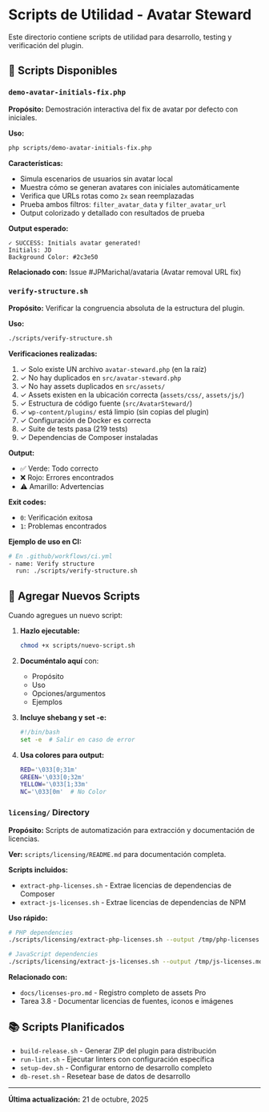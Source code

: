 # Scripts de Utilidad - Avatar Steward

Este directorio contiene scripts de utilidad para desarrollo, testing y verificación del plugin.

## 📜 Scripts Disponibles

### `demo-avatar-initials-fix.php`

**Propósito:** Demostración interactiva del fix de avatar por defecto con iniciales.

**Uso:**
```bash
php scripts/demo-avatar-initials-fix.php
```

**Características:**
- Simula escenarios de usuarios sin avatar local
- Muestra cómo se generan avatares con iniciales automáticamente
- Verifica que URLs rotas como `2x` sean reemplazadas
- Prueba ambos filtros: `filter_avatar_data` y `filter_avatar_url`
- Output colorizado y detallado con resultados de prueba

**Output esperado:**
```
✓ SUCCESS: Initials avatar generated!
Initials: JD
Background Color: #2c3e50
```

**Relacionado con:** Issue #JPMarichal/avataria (Avatar removal URL fix)

### `verify-structure.sh`

**Propósito:** Verificar la congruencia absoluta de la estructura del plugin.

**Uso:**
```bash
./scripts/verify-structure.sh
```

**Verificaciones realizadas:**
1. ✓ Solo existe UN archivo `avatar-steward.php` (en la raíz)
2. ✓ No hay duplicados en `src/avatar-steward.php`
3. ✓ No hay assets duplicados en `src/assets/`
4. ✓ Assets existen en la ubicación correcta (`assets/css/`, `assets/js/`)
5. ✓ Estructura de código fuente (`src/AvatarSteward/`)
6. ✓ `wp-content/plugins/` está limpio (sin copias del plugin)
7. ✓ Configuración de Docker es correcta
8. ✓ Suite de tests pasa (219 tests)
9. ✓ Dependencias de Composer instaladas

**Output:**
- ✅ Verde: Todo correcto
- ❌ Rojo: Errores encontrados
- ⚠️  Amarillo: Advertencias

**Exit codes:**
- `0`: Verificación exitosa
- `1`: Problemas encontrados

**Ejemplo de uso en CI:**
```bash
# En .github/workflows/ci.yml
- name: Verify structure
  run: ./scripts/verify-structure.sh
```

## 🔧 Agregar Nuevos Scripts

Cuando agregues un nuevo script:

1. **Hazlo ejecutable:**
   ```bash
   chmod +x scripts/nuevo-script.sh
   ```

2. **Documéntalo aquí** con:
   - Propósito
   - Uso
   - Opciones/argumentos
   - Ejemplos

3. **Incluye shebang y set -e:**
   ```bash
   #!/bin/bash
   set -e  # Salir en caso de error
   ```

4. **Usa colores para output:**
   ```bash
   RED='\033[0;31m'
   GREEN='\033[0;32m'
   YELLOW='\033[1;33m'
   NC='\033[0m'  # No Color
   ```

### `licensing/` Directory

**Propósito:** Scripts de automatización para extracción y documentación de licencias.

**Ver:** `scripts/licensing/README.md` para documentación completa.

**Scripts incluidos:**
- `extract-php-licenses.sh` - Extrae licencias de dependencias de Composer
- `extract-js-licenses.sh` - Extrae licencias de dependencias de NPM

**Uso rápido:**
```bash
# PHP dependencies
./scripts/licensing/extract-php-licenses.sh --output /tmp/php-licenses.md

# JavaScript dependencies
./scripts/licensing/extract-js-licenses.sh --output /tmp/js-licenses.md
```

**Relacionado con:** 
- `docs/licenses-pro.md` - Registro completo de assets Pro
- Tarea 3.8 - Documentar licencias de fuentes, iconos e imágenes

## 📚 Scripts Planificados

- `build-release.sh` - Generar ZIP del plugin para distribución
- `run-lint.sh` - Ejecutar linters con configuración específica
- `setup-dev.sh` - Configurar entorno de desarrollo completo
- `db-reset.sh` - Resetear base de datos de desarrollo

---

**Última actualización:** 21 de octubre, 2025
